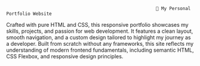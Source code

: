                                                             🚀 My Personal Portfolio Website
Crafted with pure HTML and CSS, this responsive portfolio showcases my skills, projects, and passion for web development. It features a clean layout, smooth navigation, and a custom design tailored to highlight my journey as a developer. Built from scratch without any frameworks, this site reflects my understanding of modern frontend fundamentals, including semantic HTML, CSS Flexbox, and responsive design principles.
